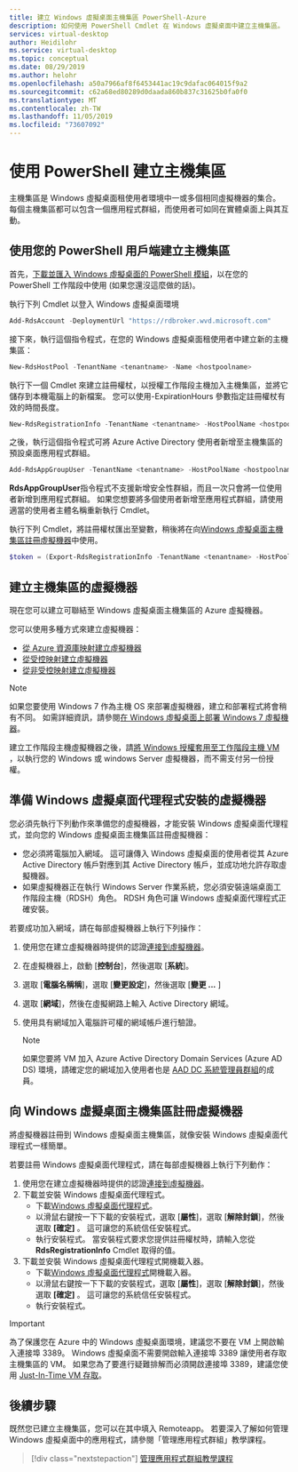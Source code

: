 ```yaml
---
title: 建立 Windows 虛擬桌面主機集區 PowerShell-Azure
description: 如何使用 PowerShell Cmdlet 在 Windows 虛擬桌面中建立主機集區。
services: virtual-desktop
author: Heidilohr
ms.service: virtual-desktop
ms.topic: conceptual
ms.date: 08/29/2019
ms.author: helohr
ms.openlocfilehash: a50a7966af8f6453441ac19c9dafac064015f9a2
ms.sourcegitcommit: c62a68ed80289d0daada860b837c31625b0fa0f0
ms.translationtype: MT
ms.contentlocale: zh-TW
ms.lasthandoff: 11/05/2019
ms.locfileid: "73607092"
---
```

# <a name="create-a-host-pool-with-powershell"></a>使用 PowerShell 建立主機集區

主機集區是 Windows 虛擬桌面租使用者環境中一或多個相同虛擬機器的集合。 每個主機集區都可以包含一個應用程式群組，而使用者可如同在實體桌面上與其互動。

## <a name="use-your-powershell-client-to-create-a-host-pool"></a>使用您的 PowerShell 用戶端建立主機集區

首先，[下載並匯入 Windows 虛擬桌面的 PowerShell 模組](https://docs.microsoft.com/powershell/windows-virtual-desktop/overview)，以在您的 PowerShell 工作階段中使用 (如果您還沒這麼做的話)。

執行下列 Cmdlet 以登入 Windows 虛擬桌面環境

```powershell
Add-RdsAccount -DeploymentUrl "https://rdbroker.wvd.microsoft.com"
```

接下來，執行這個指令程式，在您的 Windows 虛擬桌面租使用者中建立新的主機集區：

```powershell
New-RdsHostPool -TenantName <tenantname> -Name <hostpoolname>
```

執行下一個 Cmdlet 來建立註冊權杖，以授權工作階段主機加入主機集區，並將它儲存到本機電腦上的新檔案。 您可以使用-ExpirationHours 參數指定註冊權杖有效的時間長度。

```powershell
New-RdsRegistrationInfo -TenantName <tenantname> -HostPoolName <hostpoolname> -ExpirationHours <number of hours> | Select-Object -ExpandProperty Token > <PathToRegFile>
```

之後，執行這個指令程式可將 Azure Active Directory 使用者新增至主機集區的預設桌面應用程式群組。

```powershell
Add-RdsAppGroupUser -TenantName <tenantname> -HostPoolName <hostpoolname> -AppGroupName "Desktop Application Group" -UserPrincipalName <userupn>
```

**RdsAppGroupUser**指令程式不支援新增安全性群組，而且一次只會將一位使用者新增到應用程式群組。 如果您想要將多個使用者新增至應用程式群組，請使用適當的使用者主體名稱重新執行 Cmdlet。

執行下列 Cmdlet，將註冊權杖匯出至變數，稍後將在向[Windows 虛擬桌面主機集區註冊虛擬機器](#register-the-virtual-machines-to-the-windows-virtual-desktop-host-pool)中使用。

```powershell
$token = (Export-RdsRegistrationInfo -TenantName <tenantname> -HostPoolName <hostpoolname>).Token
```

## <a name="create-virtual-machines-for-the-host-pool"></a>建立主機集區的虛擬機器

現在您可以建立可聯結至 Windows 虛擬桌面主機集區的 Azure 虛擬機器。

您可以使用多種方式來建立虛擬機器：

- [從 Azure 資源庫映射建立虛擬機器](https://docs.microsoft.com/azure/virtual-machines/windows/quick-create-portal#create-virtual-machine)
- [從受控映射建立虛擬機器](https://docs.microsoft.com/azure/virtual-machines/windows/create-vm-generalized-managed)
- [從非受控映射建立虛擬機器](https://github.com/Azure/azure-quickstart-templates/tree/master/101-vm-from-user-image)

>[!NOTE]
>如果您要使用 Windows 7 作為主機 OS 來部署虛擬機器，建立和部署程式將會稍有不同。 如需詳細資訊，請參閱[在 Windows 虛擬桌面上部署 Windows 7 虛擬機器](deploy-windows-7-virtual-machine.md)。

建立工作階段主機虛擬機器之後，請[將 Windows 授權套用至工作階段主機 VM](./apply-windows-license.md#apply-a-windows-license-to-a-session-host-vm) ，以執行您的 Windows 或 windows Server 虛擬機器，而不需支付另一份授權。 

## <a name="prepare-the-virtual-machines-for-windows-virtual-desktop-agent-installations"></a>準備 Windows 虛擬桌面代理程式安裝的虛擬機器

您必須先執行下列動作來準備您的虛擬機器，才能安裝 Windows 虛擬桌面代理程式，並向您的 Windows 虛擬桌面主機集區註冊虛擬機器：

- 您必須將電腦加入網域。 這可讓傳入 Windows 虛擬桌面的使用者從其 Azure Active Directory 帳戶對應到其 Active Directory 帳戶，並成功地允許存取虛擬機器。
- 如果虛擬機器正在執行 Windows Server 作業系統，您必須安裝遠端桌面工作階段主機（RDSH）角色。 RDSH 角色可讓 Windows 虛擬桌面代理程式正確安裝。

若要成功加入網域，請在每部虛擬機器上執行下列操作：

1. 使用您在建立虛擬機器時提供的認證[連接到虛擬機器](https://docs.microsoft.com/azure/virtual-machines/windows/quick-create-portal#connect-to-virtual-machine)。
2. 在虛擬機器上，啟動 [**控制台**]，然後選取 [**系統**]。
3. 選取 [**電腦名稱稱**]，選取 [**變更設定**]，然後選取 [**變更 ...** ]
4. 選取 [**網域**]，然後在虛擬網路上輸入 Active Directory 網域。
5. 使用具有網域加入電腦許可權的網域帳戶進行驗證。

    >[!NOTE]
    > 如果您要將 VM 加入 Azure Active Directory Domain Services (Azure AD DS) 環境，請確定您的網域加入使用者也是 [AAD DC 系統管理員群組](../active-directory-domain-services/tutorial-create-instance-advanced.md#configure-an-administrative-group)的成員。

## <a name="register-the-virtual-machines-to-the-windows-virtual-desktop-host-pool"></a>向 Windows 虛擬桌面主機集區註冊虛擬機器

將虛擬機器註冊到 Windows 虛擬桌面主機集區，就像安裝 Windows 虛擬桌面代理程式一樣簡單。

若要註冊 Windows 虛擬桌面代理程式，請在每部虛擬機器上執行下列動作：

1. 使用您在建立虛擬機器時提供的認證[連接到虛擬機器](https://docs.microsoft.com/azure/virtual-machines/windows/quick-create-portal#connect-to-virtual-machine)。
2. 下載並安裝 Windows 虛擬桌面代理程式。
   - 下載[Windows 虛擬桌面代理程式](https://query.prod.cms.rt.microsoft.com/cms/api/am/binary/RWrmXv)。
   - 以滑鼠右鍵按一下下載的安裝程式，選取 [**屬性**]，選取 [**解除封鎖**]，然後選取 **[確定]** 。 這可讓您的系統信任安裝程式。
   - 執行安裝程式。 當安裝程式要求您提供註冊權杖時，請輸入您從**RdsRegistrationInfo** Cmdlet 取得的值。
3. 下載並安裝 Windows 虛擬桌面代理程式開機載入器。
   - 下載[Windows 虛擬桌面代理程式](https://query.prod.cms.rt.microsoft.com/cms/api/am/binary/RWrxrH)開機載入器。
   - 以滑鼠右鍵按一下下載的安裝程式，選取 [**屬性**]，選取 [**解除封鎖**]，然後選取 **[確定]** 。 這可讓您的系統信任安裝程式。
   - 執行安裝程式。

>[!IMPORTANT]
>為了保護您在 Azure 中的 Windows 虛擬桌面環境，建議您不要在 VM 上開啟輸入連接埠 3389。 Windows 虛擬桌面不需要開啟輸入連接埠 3389 讓使用者存取主機集區的 VM。 如果您為了要進行疑難排解而必須開啟連接埠 3389，建議您使用 [Just-In-Time VM 存取](https://docs.microsoft.com/azure/security-center/security-center-just-in-time)。

## <a name="next-steps"></a>後續步驟

既然您已建立主機集區，您可以在其中填入 Remoteapp。 若要深入了解如何管理 Windows 虛擬桌面中的應用程式，請參閱「管理應用程式群組」教學課程。

> [!div class="nextstepaction"]
> [管理應用程式群組教學課程](./manage-app-groups.md)
